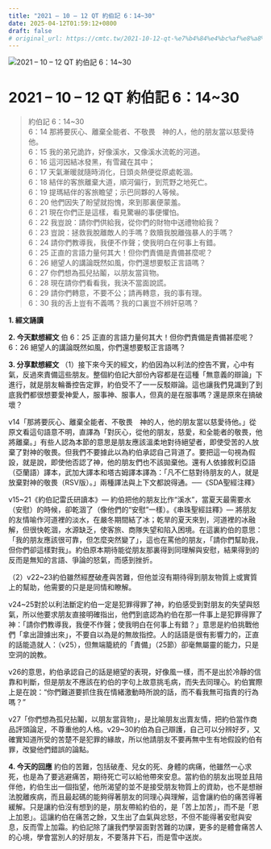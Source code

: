 ```yaml
---
title: "2021 – 10 – 12 QT 約伯記 6：14~30"
date: 2025-04-12T01:59:12+0800
draft: false
# original_url: https://cmtc.tw/2021-10-12-qt-%e7%b4%84%e4%bc%af%e8%a8%98-6%ef%bc%9a1430
---
```


![2021 – 10 – 12 QT 約伯記 6：14\~30](/images/qt.jpg   "2021 – 10 – 12 QT 約伯記 6：14\~30")

# 2021 – 10 – 12 QT 約伯記 6：14\~30

> 約伯記 6：14\~30  
> 6：14 那將要灰心、離棄全能者、不敬畏　神的人，他的朋友當以慈愛待他。  
> 6：15 我的弟兄詭詐，好像溪水，又像溪水流乾的河道。  
> 6：16 這河因結冰發黑，有雪藏在其中；  
> 6：17 天氣漸暖就隨時消化，日頭炎熱便從原處乾涸。  
> 6：18 結伴的客旅離棄大道，順河偏行，到荒野之地死亡。  
> 6：19 提瑪結伴的客旅瞻望；示巴同夥的人等候。  
> 6：20 他們因失了盼望就抱愧，來到那裏便蒙羞。  
> 6：21 現在你們正是這樣，看見驚嚇的事便懼怕。  
> 6：22 我豈說：請你們供給我，從你們的財物中送禮物給我？  
> 6：23 豈說：拯救我脫離敵人的手嗎？救贖我脫離強暴人的手嗎？  
> 6：24 請你們教導我，我便不作聲；使我明白在何事上有錯。  
> 6：25 正直的言語力量何其大！但你們責備是責備甚麼呢？  
> 6：26 絕望人的講論既然如風，你們還想要駁正言語嗎？  
> 6：27 你們想為孤兒拈鬮，以朋友當貨物。  
> 6：28 現在請你們看看我，我決不當面說謊。  
> 6：29 請你們轉意，不要不公；請再轉意，我的事有理。  
> 6：30 我的舌上豈有不義嗎？我的口裏豈不辨奸惡嗎？

**1. 經文誦讀**

**2.  今天默想經文**
伯 6：25 正直的言語力量何其大！但你們責備是責備甚麼呢？  
6：26 絕望人的講論既然如風，你們還想要駁正言語嗎？

**3. 分享默想經文**
（1）接下來今天的經文，約伯因為以利法的控告不實，心中有氣，反過來責備這些朋友。整個約伯記大部份內容都是在這種「無意義的辯論」下進行，就是朋友輪番控告定罪，約伯受不了一一反駁辯論。這也讓我們見識到了到底我們都很想要愛神愛人，服事神、服事人，但真的是在服事嗎？還是原來在搞破壞？

v14「那將要灰心、離棄全能者、不敬畏　神的人，他的朋友當以慈愛待他。」從原文看這句語意不明，直譯為「對灰心，從他的朋友，慈愛，和全能者的敬畏，他將離棄。」有些人認為本節的意思是朋友應該溫柔地對待絕望者，即使受苦的人放棄了對神的敬畏。但我們不要據此以為約伯承認自己背道了。要把這一句視為假設，就是說，即使他否認了神，他的朋友們也不該拋棄他。還有人依據敘利亞語（亞蘭語）譯本，武加大譯本和塔古姆譯本譯為：「凡不仁慈對待朋友的人，就是放棄對神的敬畏（RSV版）。」兩種譯法與上下文都說得通。──《SDA聖經注釋》

v15\~21《約伯記雷氏研讀本》— 約伯把他的朋友比作“溪水”，當夏天最需要水（安慰）的時候，卻乾涸了（像他們的“安慰”一樣）。《串珠聖經註釋》— 將朋友的友情喻作河道裡的淡水，在嚴冬期間結了冰；乾旱的夏天來到，河道裡的冰融解，但很快乾涸，水源缺乏，使客旅、商隊失望和陷入困境。在這裏約伯的意思：「我的朋友應該很可靠，但怎麼突然變了」，這也在罵他的朋友，「請你們幫助我，但你們卻這樣對我」。約伯原本期待能從朋友那裏得到同理解與安慰，結果得到的反而是無知的言語、爭論的怒氣，而感到挫折。

（2）v22\~23約伯雖然經歷破產與苦難，但他並沒有期待得到朋友物質上或實質上的幫助，他需要的只是是同情和瞭解。

v24\~25對於以利法斷定約伯一定是犯罪得罪了神，約伯感受到對朋友的失望與怒氣，所以他要求朋友直接明確指出，他們到底認為約伯在那一件事上是犯罪得罪了神：「請你們教導我，我便不作聲；使我明白在何事上有錯？」意思是約伯挑戰他們「拿出證據出來」，不要自以為是的無故指控。人的話語是很有影響力的，正直的話能造就人：（v25），但無端籠統的「責備」（25節）卻毫無屬靈的能力，只是空洞的說教。

v26的意思，約伯承認自己的話是絕望的表現，好像風一樣，而不是出於冷靜的信靠和判斷，但是朋友不應該在約伯的字句上故意挑毛病，而失去同理心。約伯實際上是在說：“你們難道要抓住我在情緒激動時所說的話，而不看我無可指責的行為嗎？”

v27「你們想為孤兒拈鬮，以朋友當貨物」，是比喻朋友出賣友情，把約伯當作商品評頭論足，不尊重他的人格。v29\~30約伯為自己辯護，自己可以分辨好歹，又確實知道所受的苦楚不是犯罪的緣故，所以他請朋友不要再無中生有地假設約伯有罪，改變他們錯誤的論點。

**4. 今天的回應**
約伯的苦難，包括破產、兒女的死、身體的病痛，他雖然一心求死，也是為了要逃避痛苦，期待死亡可以給他帶來安息。當約伯的朋友出現並且陪伴他，約伯生出一個指望，他所渴望的並不是接受朋友物質上的資助，也不是想辦法脫離疾病，而且最起碼的能夠得著朋友的同理心與理解，這會讓約伯的痛苦得著緩解。只是讓約伯沒有想到的是，朋友帶給約伯的，是「苦上加苦」，而不是「恩上加恩」。這讓約伯在痛苦之餘，又生出了血氣與忿怒，不但不能得著安慰與安息，反而雪上加霜。約伯記除了讓我們學習面對苦難的功課，更多的是體會痛苦人的心境，學會當別人的好朋友，不要落井下石，而是雪中送炭。
